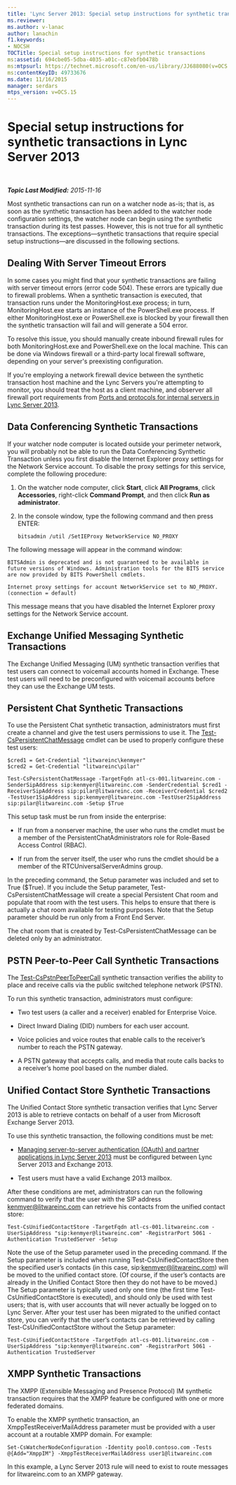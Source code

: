 ```yaml
---
title: 'Lync Server 2013: Special setup instructions for synthetic transactions'
ms.reviewer: 
ms.author: v-lanac
author: lanachin
f1.keywords:
- NOCSH
TOCTitle: Special setup instructions for synthetic transactions
ms:assetid: 694cbe05-5dba-4035-a01c-c87ebfb0478b
ms:mtpsurl: https://technet.microsoft.com/en-us/library/JJ688080(v=OCS.15)
ms:contentKeyID: 49733676
ms.date: 11/16/2015
manager: serdars
mtps_version: v=OCS.15
---
```


<div data-xmlns="http://www.w3.org/1999/xhtml">

<div class="topic" data-xmlns="http://www.w3.org/1999/xhtml" data-msxsl="urn:schemas-microsoft-com:xslt" data-cs="https://msdn.microsoft.com/">

<div data-asp="https://msdn2.microsoft.com/asp">

# Special setup instructions for synthetic transactions in Lync Server 2013

</div>

<div id="mainSection">

<div id="mainBody">

<span> </span>

_**Topic Last Modified:** 2015-11-16_

Most synthetic transactions can run on a watcher node as-is; that is, as soon as the synthetic transaction has been added to the watcher node configuration settings, the watcher node can begin using the synthetic transaction during its test passes. However, this is not true for all synthetic transactions. The exceptions—synthetic transactions that require special setup instructions—are discussed in the following sections.

<div>

## Dealing With Server Timeout Errors

In some cases you might find that your synthetic transactions are failing with server timeout errors (error code 504). These errors are typically due to firewall problems. When a synthetic transaction is executed, that transaction runs under the MonitoringHost.exe process; in turn, MonitoringHost.exe starts an instance of the PowerShell.exe process. If either MonitoringHost.exe or PowerShell.exe is blocked by your firewall then the synthetic transaction will fail and will generate a 504 error.

To resolve this issue, you should manually create inbound firewall rules for both MonitoringHost.exe and PowerShell.exe on the local machine. This can be done via Windows firewall or a third-party local firewall software, depending on your server's preexisting configuration.

If you're employing a network firewall device between the synthetic transaction host machine and the Lync Servers you're attempting to monitor, you should treat the host as a client machine, and observer all firewall port requirements from [Ports and protocols for internal servers in Lync Server 2013](lync-server-2013-ports-and-protocols-for-internal-servers.md).

</div>

<div>

## Data Conferencing Synthetic Transactions

If your watcher node computer is located outside your perimeter network, you will probably not be able to run the Data Conferencing Synthetic Transaction unless you first disable the Internet Explorer proxy settings for the Network Service account. To disable the proxy settings for this service, complete the following procedure:

1.  On the watcher node computer, click **Start**, click **All Programs**, click **Accessories**, right-click **Command Prompt**, and then click **Run as administrator**.

2.  In the console window, type the following command and then press ENTER:
    
        bitsadmin /util /SetIEProxy NetworkService NO_PROXY

The following message will appear in the command window:

    BITSAdmin is deprecated and is not guaranteed to be available in future versions of Windows. Administration tools for the BITS service are now provided by BITS PowerShell cmdlets.
    
    Internet proxy settings for account NetworkService set to NO_PROXY. 
    (connection = default)

This message means that you have disabled the Internet Explorer proxy settings for the Network Service account.

</div>

<div>

## Exchange Unified Messaging Synthetic Transactions

The Exchange Unified Messaging (UM) synthetic transaction verifies that test users can connect to voicemail accounts homed in Exchange. These test users will need to be preconfigured with voicemail accounts before they can use the Exchange UM tests.

</div>

<div>

## Persistent Chat Synthetic Transactions

To use the Persistent Chat synthetic transaction, administrators must first create a channel and give the test users permissions to use it. The [Test-CsPersistentChatMessage](https://docs.microsoft.com/powershell/module/skype/Test-CsPersistentChatMessage) cmdlet can be used to properly configure these test users:

    $cred1 = Get-Credential "litwareinc\kenmyer"
    $cred2 = Get-Credential "litwareinc\pilar"
    
    Test-CsPersistentChatMessage -TargetFqdn atl-cs-001.litwareinc.com -SenderSipAddress sip:kenmyer@litwareinc.com -SenderCredential $cred1 -ReceiverSipAddress sip:pilar@litwareinc.com -ReceiverCredential $cred2 -TestUser1SipAddress sip:kenmyer@litwareinc.com -TestUser2SipAddress sip:pilar@litwareinc.com -Setup $True

This setup task must be run from inside the enterprise:

  - If run from a nonserver machine, the user who runs the cmdlet must be a member of the PersistentChatAdministrators role for Role-Based Access Control (RBAC).

  - If run from the server itself, the user who runs the cmdlet should be a member of the RTCUniversalServerAdmins group.

In the preceding command, the Setup parameter was included and set to True ($True). If you include the Setup parameter, Test-CsPersistentChatMessage will create a special Persistent Chat room and populate that room with the test users. This helps to ensure that there is actually a chat room available for testing purposes. Note that the Setup parameter should be run only from a Front End Server.

The chat room that is created by Test-CsPersistentChatMessage can be deleted only by an administrator.

</div>

<div>

## PSTN Peer-to-Peer Call Synthetic Transactions

The [Test-CsPstnPeerToPeerCall](https://docs.microsoft.com/powershell/module/skype/Test-CsPstnPeerToPeerCall) synthetic transaction verifies the ability to place and receive calls via the public switched telephone network (PSTN).

To run this synthetic transaction, administrators must configure:

  - Two test users (a caller and a receiver) enabled for Enterprise Voice.

  - Direct Inward Dialing (DID) numbers for each user account.

  - Voice policies and voice routes that enable calls to the receiver’s number to reach the PSTN gateway.

  - A PSTN gateway that accepts calls, and media that route calls backs to a receiver’s home pool based on the number dialed.

</div>

<div>

## Unified Contact Store Synthetic Transactions

The Unified Contact Store synthetic transaction verifies that Lync Server 2013 is able to retrieve contacts on behalf of a user from Microsoft Exchange Server 2013.

To use this synthetic transaction, the following conditions must be met:

  - [Managing server-to-server authentication (OAuth) and partner applications in Lync Server 2013](lync-server-2013-managing-server-to-server-authentication-oauth-and-partner-applications.md) must be configured between Lync Server 2013 and Exchange 2013.

  - Test users must have a valid Exchange 2013 mailbox.

After these conditions are met, administrators can run the following command to verify that the user with the SIP address kenmyer@litwareinc.com can retrieve his contacts from the unified contact store:

    Test-CsUnifiedContactStore -TargetFqdn atl-cs-001.litwareinc.com -UserSipAddress "sip:kenmyer@litwareinc.com" -RegistrarPort 5061 -Authentication TrustedServer -Setup

Note the use of the Setup parameter used in the preceding command. If the Setup parameter is included when running Test-CsUnifiedContactStore then the specified user’s contacts (in this case, sip:kenmyer@litwareinc.com) will be moved to the unified contact store. (Of course, if the user’s contacts are already in the Unified Contact Store then they do not have to be moved.) The Setup parameter is typically used only one time (the first time Test-CsUnifiedContactStore is executed), and should only be used with test users; that is, with user accounts that will never actually be logged on to Lync Server. After your test user has been migrated to the unified contact store, you can verify that the user’s contacts can be retrieved by calling Test-CsUnifiedContactStore without the Setup parameter:

    Test-CsUnifiedContactStore -TargetFqdn atl-cs-001.litwareinc.com -UserSipAddress "sip:kenmyer@litwareinc.com" -RegistrarPort 5061 -Authentication TrustedServer

</div>

<div>

## XMPP Synthetic Transactions

The XMPP (Extensible Messaging and Presence Protocol) IM synthetic transaction requires that the XMPP feature be configured with one or more federated domains.

To enable the XMPP synthetic transaction, an XmppTestReceiverMailAddress parameter must be provided with a user account at a routable XMPP domain. For example:

    Set-CsWatcherNodeConfiguration -Identity pool0.contoso.com -Tests @{Add="XmppIM"} -XmppTestReceiverMailAddress user1@litwareinc.com

In this example, a Lync Server 2013 rule will need to exist to route messages for litwareinc.com to an XMPP gateway.

</div>

</div>

<span> </span>

</div>

</div>

</div>

